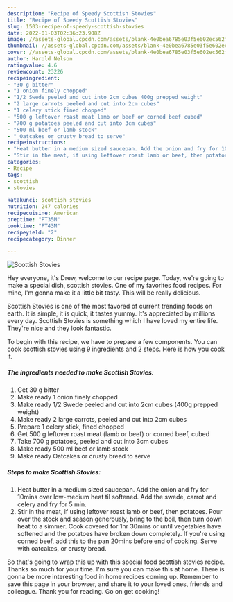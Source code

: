 ```yaml
---
description: "Recipe of Speedy Scottish Stovies"
title: "Recipe of Speedy Scottish Stovies"
slug: 1503-recipe-of-speedy-scottish-stovies
date: 2022-01-03T02:36:23.908Z
image: //assets-global.cpcdn.com/assets/blank-4e0bea6785e03f5e602ec562f230caae08da540cada707380b4fe1bbebba43da.png
thumbnail: //assets-global.cpcdn.com/assets/blank-4e0bea6785e03f5e602ec562f230caae08da540cada707380b4fe1bbebba43da.png
cover: //assets-global.cpcdn.com/assets/blank-4e0bea6785e03f5e602ec562f230caae08da540cada707380b4fe1bbebba43da.png
author: Harold Nelson
ratingvalue: 4.6
reviewcount: 23226
recipeingredient:
- "30 g bitter"
- "1 onion finely chopped"
- "1/2 Swede peeled and cut into 2cm cubes 400g prepped weight"
- "2 large carrots peeled and cut into 2cm cubes"
- "1 celery stick fined chopped"
- "500 g leftover roast meat lamb or beef or corned beef cubed"
- "700 g potatoes peeled and cut into 3cm cubes"
- "500 ml beef or lamb stock"
- " Oatcakes or crusty bread to serve"
recipeinstructions:
- "Heat butter in a medium sized saucepan. Add the onion and fry for 10mins over low-medium heat til softened. Add the swede, carrot and celery and fry for 5 min."
- "Stir in the meat, if using leftover roast lamb or beef, then potatoes. Pour over the stock and season generously, bring to the boil, then turn down heat to a simmer. Cook covered for 1hr 30mins or until vegetables have softened and the potatoes have broken down completely. If you&#39;re using corned beef, add this to the pan 20mins before end of cooking. Serve with oatcakes, or crusty bread."
categories:
- Recipe
tags:
- scottish
- stovies

katakunci: scottish stovies 
nutrition: 247 calories
recipecuisine: American
preptime: "PT35M"
cooktime: "PT43M"
recipeyield: "2"
recipecategory: Dinner

---
```



![Scottish Stovies](//assets-global.cpcdn.com/assets/blank-4e0bea6785e03f5e602ec562f230caae08da540cada707380b4fe1bbebba43da.png)

Hey everyone, it's Drew, welcome to our recipe page. Today, we're going to make a special dish, scottish stovies. One of my favorites food recipes. For mine, I'm gonna make it a little bit tasty. This will be really delicious.

Scottish Stovies is one of the most favored of current trending foods on earth. It is simple, it is quick, it tastes yummy. It's appreciated by millions every day. Scottish Stovies is something which I have loved my entire life. They're nice and they look fantastic.




To begin with this recipe, we have to prepare a few components. You can cook scottish stovies using 9 ingredients and 2 steps. Here is how you cook it.

<!--inarticleads1-->

##### The ingredients needed to make Scottish Stovies:

1. Get 30 g bitter
1. Make ready 1 onion finely chopped
1. Make ready 1/2 Swede peeled and cut into 2cm cubes (400g prepped weight)
1. Make ready 2 large carrots, peeled and cut into 2cm cubes
1. Prepare 1 celery stick, fined chopped
1. Get 500 g leftover roast meat (lamb or beef) or corned beef, cubed
1. Take 700 g potatoes, peeled and cut into 3cm cubes
1. Make ready 500 ml beef or lamb stock
1. Make ready  Oatcakes or crusty bread to serve




<!--inarticleads2-->

##### Steps to make Scottish Stovies:

1. Heat butter in a medium sized saucepan. Add the onion and fry for 10mins over low-medium heat til softened. Add the swede, carrot and celery and fry for 5 min.
1. Stir in the meat, if using leftover roast lamb or beef, then potatoes. Pour over the stock and season generously, bring to the boil, then turn down heat to a simmer. Cook covered for 1hr 30mins or until vegetables have softened and the potatoes have broken down completely. If you&#39;re using corned beef, add this to the pan 20mins before end of cooking. Serve with oatcakes, or crusty bread.




So that's going to wrap this up with this special food scottish stovies recipe. Thanks so much for your time. I'm sure you can make this at home. There is gonna be more interesting food in home recipes coming up. Remember to save this page in your browser, and share it to your loved ones, friends and colleague. Thank you for reading. Go on get cooking!
